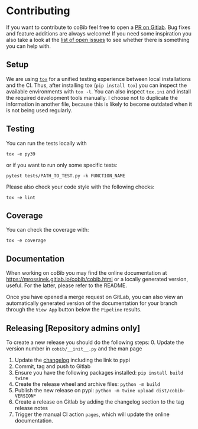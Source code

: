 # Contributing
If you want to contribute to coBib feel free to open a [PR on Gitlab](https://gitlab.com/mrossinek/cobib/-/merge_requests).
Bug fixes and feature additions are always welcome!
If you need some inspiration you also take a look at the [list of open issues](https://gitlab.com/mrossinek/cobib/-/issues) to see whether there is something you can help with.

## Setup
We are using [`tox`](https://tox.readthedocs.io/en/latest/index.html) for a unified testing experience between local installations and the CI.
Thus, after installing tox (`pip install tox`) you can inspect the available environments with `tox -l`.
You can also inspect `tox.ini` and install the required development tools manually.
I choose not to duplicate the information in another file, because this is likely to become outdated when it is not being used regularly.

## Testing
You can run the tests locally with
```
tox -e py39
```
or if you want to run only some specific tests:
```
pytest tests/PATH_TO_TEST.py -k FUNCTION_NAME
```
Please also check your code style with the following checks:
```
tox -e lint
```

## Coverage
You can check the coverage with:
```
tox -e coverage
```

## Documentation
When working on coBib you may find the online documentation at https://mrossinek.gitlab.io/cobib/cobib.html or a locally generated version, useful.
For the latter, please refer to the README.

Once you have opened a merge request on GitLab, you can also view an automatically generated version of the documentation for your branch through the `View App` button below the `Pipeline` results.

## Releasing [Repository admins only]
To create a new release you should do the following steps:
0. Update the version number in `cobib/__init__.py` and the man page
1. Update the [changelog](CHANGELOG.md) including the link to pypi
2. Commit, tag and push to Gitlab
3. Ensure you have the following packages installed: `pip install build twine`
4. Create the release wheel and archive files: `python -m build`
5. Publish the new release on pypi: `python -m twine upload dist/cobib-VERSION*`
6. Create a release on Gitlab by adding the changelog section to the tag release notes
7. Trigger the manual CI action `pages`, which will update the online documentation.
